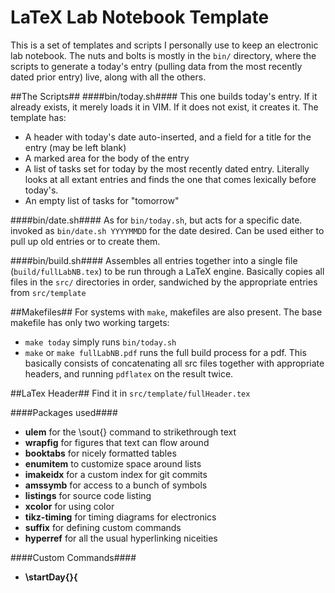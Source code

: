 LaTeX Lab Notebook Template
============

This is a set of templates and scripts I personally use to keep an electronic lab notebook.  The nuts and bolts is mostly in the `bin/` directory, where the scripts to generate a today's entry (pulling data from the most recently dated prior entry) live, along with all the others.

##The Scripts##
####bin/today.sh####
This one builds today's entry.  If it already exists, it merely loads it in VIM.  If it does not exist, it creates it.  The template has:

* A header with today's date auto-inserted, and a field for a title for the entry (may be left blank)
* A marked area for the body of the entry
* A list of tasks set for today by the most recently dated entry.  Literally looks at all extant entries and finds the one that comes lexically before today's.
* An empty list of tasks for "tomorrow"

####bin/date.sh####
As for `bin/today.sh`, but acts for a specific date.  invoked as `bin/date.sh YYYYMMDD` for the date desired.  Can be used either to pull up old entries or to create them.

####bin/build.sh####
Assembles all entries together into a single file (`build/fullLabNB.tex`) to be run through a LaTeX engine.  Basically copies all files in the `src/` directories in order, sandwiched by the appropriate entries from `src/template`

##Makefiles##
For systems with `make`, makefiles are also present.  The base makefile has only two working targets:

* `make today` simply runs `bin/today.sh`
* `make` or `make fullLabNB.pdf` runs the full build process for a pdf.  This basically consists of concatenating all src files together with appropriate headers, and running `pdflatex` on the result twice.

##LaTex Header##
Find it in `src/template/fullHeader.tex`

####Packages used####
* **ulem** for the \sout{} command to strikethrough text
* **wrapfig** for figures that text can flow around
* **booktabs** for nicely formatted tables
* **enumitem** to customize space around lists
* **imakeidx** for a custom index for git commits
* **amssymb** for access to a bunch of symbols
* **listings** for source code listing
* **xcolor** for using color
* **tikz-timing** for timing diagrams for electronics
* **suffix** for defining custom commands
* **hyperref** for all the usual hyperlinking niceities

####Custom Commands####
* **\startDay{<date>}{<title>}** starts a <date>'s, with optional <title> also displayed.  Automatically adds a label as "date:<date>" for use with `\ref{}`
* **\commitR{<repository>}{<hash>}** add a formatted commit to the text.  Commits show in colored boxes in the format <repository>:<hash>, and an entry is added to the Git index for this commit.
* **\commitR*{<repository>}{<hash>}** as above, but the repository name isn't added to the text.  The index entry is still made as normal.
* **\commit{<hash>}** add a formatted commit, without referencing any repository.  Still added to the index.
* **\startDone{<date>}** starts a subsection labelled "Today's Tasks <date>:".  Subsection will not be listed in TOC.
* **\startTodo{<date>}** starts a subsection labelled "Tomorrow's Plan <date>:"  Subsection will not be listed in TOC.
* **\todo{<title>}{<description>}** Makes an todo-list item with an unchecked box.  Format is a bold-faced <title> followed by a paragraph <description>.
* **\tdcheck{<title>}{<description>}** As above, but with a green crossed out checkbox.
* **\tdfail{<title>}{<description>}** As above, but with a red checkbox with a red dash in it

####Title Page####
It also insert a title page, with `\title` set as "Lab Notebook", `\author` "Zach Smith", and `\date{\today}`.
